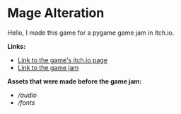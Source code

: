 # Mage Alteration

Hello, I made this game for a pygame game jam in itch.io.

**Links:**

- [Link to the game's itch.io page](https://dragonwf.itch.io/mage-alteration)
- [Link to the game jam](https://itch.io/jam/pygame-new-years-jam)

**Assets that were made before the game jam:**

- _/audio_
- _/fonts_
